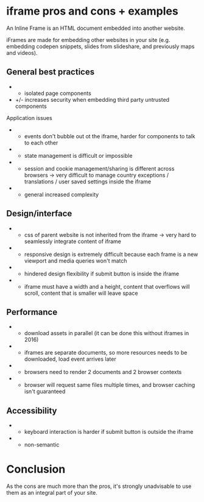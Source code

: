# iframe pros and cons + examples

An Inline Frame is an HTML document embedded into another website.

iFrames are made for embedding other websites in your site (e.g. embedding codepen snippets, slides from slideshare, and previously maps and videos).

## General best practices

+ + isolated page components
+ +/- increases security when embedding third party untrusted components

Application issues

- - events don't bubble out ot the iframe, harder for components to talk to each other
- - state management is difficult or impossible 
- - session and cookie management/sharing is different across browsers -> very difficult to manage country exceptions / translations / user saved settings inside the iframe 
- - general increased complexity

## Design/interface

- - css of parent website is not inherited from the iframe -> very hard to seamlessly integrate content of iframe
- - responsive design is extremely difficult because each frame is a new viewport and media queries won't match
- - hindered design flexibility if submit button is inside the iframe
- - iframe must have a width and a height, content that overflows will scroll, content that is smaller will leave space

## Performance

- + download assets in parallel (it can be done this without iframes in 2016)
- - iframes are separate documents, so more resources needs to be downloaded, load event arrives later
- - browsers need to render 2 documents and 2 browser contexts
- - browser will request same files multiple times, and browser caching isn't guaranteed

## Accessibility

- - keyboard interaction is harder if submit button is outside the iframe
- - non-semantic

# Conclusion

As the cons are much more than the pros, it's strongly unadvisable to use them as an integral part of your site.
